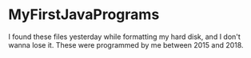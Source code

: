 # MyFirstJavaPrograms
I found these files yesterday while formatting my hard disk, and I don't wanna lose it. These were programmed by me between 2015 and 2018.
